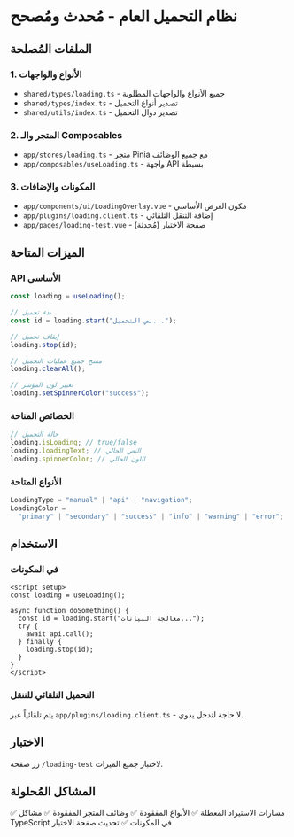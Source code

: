 # نظام التحميل العام - مُحدث ومُصحح

## الملفات المُصلحة

### 1. الأنواع والواجهات

- `shared/types/loading.ts` - جميع الأنواع والواجهات المطلوبة
- `shared/types/index.ts` - تصدير أنواع التحميل
- `shared/utils/index.ts` - تصدير دوال التحميل

### 2. المتجر والـ Composables

- `app/stores/loading.ts` - متجر Pinia مع جميع الوظائف
- `app/composables/useLoading.ts` - واجهة API بسيطة

### 3. المكونات والإضافات

- `app/components/ui/LoadingOverlay.vue` - مكون العرض الأساسي
- `app/plugins/loading.client.ts` - إضافة التنقل التلقائي
- `app/pages/loading-test.vue` - صفحة الاختبار (مُحدثة)

## الميزات المتاحة

### API الأساسي

```typescript
const loading = useLoading();

// بدء تحميل
const id = loading.start("نص التحميل...");

// إيقاف تحميل
loading.stop(id);

// مسح جميع عمليات التحميل
loading.clearAll();

// تغيير لون المؤشر
loading.setSpinnerColor("success");
```

### الخصائص المتاحة

```typescript
// حالة التحميل
loading.isLoading; // true/false
loading.loadingText; // النص الحالي
loading.spinnerColor; // اللون الحالي
```

### الأنواع المتاحة

```typescript
LoadingType = "manual" | "api" | "navigation";
LoadingColor =
  "primary" | "secondary" | "success" | "info" | "warning" | "error";
```

## الاستخدام

### في المكونات

```vue
<script setup>
const loading = useLoading();

async function doSomething() {
  const id = loading.start("معالجة البيانات...");
  try {
    await api.call();
  } finally {
    loading.stop(id);
  }
}
</script>
```

### التحميل التلقائي للتنقل

يتم تلقائياً عبر `app/plugins/loading.client.ts` - لا حاجة لتدخل يدوي.

## الاختبار

زر صفحة `/loading-test` لاختبار جميع الميزات.

## المشاكل المُحلولة

✅ مسارات الاستيراد المعطلة
✅ الأنواع المفقودة
✅ وظائف المتجر المفقودة
✅ مشاكل TypeScript في المكونات
✅ تحديث صفحة الاختبار
